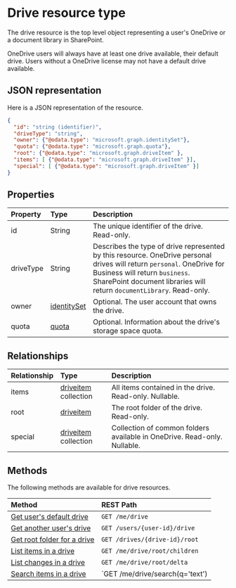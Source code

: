 # Drive resource type

The drive resource is the top level object representing a user's OneDrive or a document library in SharePoint.

OneDrive users will always have at least one drive available, their default drive.
Users without a OneDrive license may not have a default drive available.

## JSON representation

Here is a JSON representation of the resource.

<!-- {
  "blockType": "resource",
  "optionalProperties": [ "items", "root", "special" ],
  "keyProperty": "id",
  "@odata.type": "microsoft.graph.drive"
}-->
```json
{
  "id": "string (identifier)",
  "driveType": "string",
  "owner": {"@odata.type": "microsoft.graph.identitySet"},
  "quota": {"@odata.type": "microsoft.graph.quota"},
  "root": {"@odata.type": "microsoft.graph.driveItem" },
  "items": [ {"@odata.type": "microsoft.graph.driveItem" }],
  "special": [ {"@odata.type": "microsoft.graph.driveItem" }]
}
```

## Properties

| Property  | Type                          | Description                                                                                          |
|:----------|:------------------------------|:---------------------------------------------------------------------------------------------------------------------------------------------------------|
| id        | String                        | The unique identifier of the drive. Read-only.                                                                                                           |
| driveType | String                        | Describes the type of drive represented by this resource. OneDrive personal drives will return `personal`. OneDrive for Business will return `business`. SharePoint document libraries will return `documentLibrary`. Read-only. |
| owner     | [identitySet](identityset.md) | Optional. The user account that owns the drive.                                                                                                                    |
| quota     | [quota](quota.md)             | Optional. Information about the drive's storage space quota.                                                                                                       |

## Relationships

| Relationship | Type |Description |
|:--------|:---------------------------|:-------------------------------------------------------------------------|
| items   | [driveitem](driveitem.md) collection | All items contained in the drive. Read-only. Nullable.                   |
| root    | [driveitem](driveitem.md)            | The root folder of the drive. Read-only.                                 |
| special | [driveitem](driveitem.md) collection | Collection of common folders available in OneDrive. Read-only. Nullable. |


## Methods

The following methods are available for drive resources.

| Method                                                    | REST Path                            | 
|:----------------------------------------------------------|:-------------------------------------|
| [Get user's default drive](../api/drive_get.md)           | `GET /me/drive`                      |
| [Get another user's drive](../api/drive_get.md)           | `GET /users/{user-id}/drive`         |
| [Get root folder for a drive](../api/item_get.md)         | `GET /drives/{drive-id}/root`        |
| [List items in a drive](../api/item_list_children.md)     | `GET /me/drive/root/children`        |
| [List changes in a drive](../api/item_delta.md)           | `GET /me/drive/root/delta`           |
| [Search items in a drive](../api/item_search.md)          | `GET /me/drive/search(q='text')      |




<!-- uuid: 8fcb5dbc-d5aa-4681-8e31-b001d5168d79
2015-10-25 14:57:30 UTC -->
<!-- {
  "type": "#page.annotation",
  "description": "drive resource",
  "keywords": "",
  "section": "documentation",
  "tocPath": "OneDrive/Drive"
}-->
